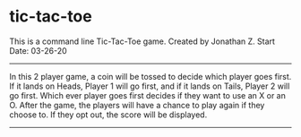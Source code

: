 # tic-tac-toe

This is a command line Tic-Tac-Toe game. 
Created by Jonathan Z.
Start Date: 03-26-20

---------------------------------------------------------------

In this 2 player game, a coin will be tossed to decide which player
goes first. If it lands on Heads, Player 1 will go first, and if it 
lands on Tails, Player 2 will go first. Which ever player goes first
decides if they want to use an X or an O. 
After the game, the players will have a chance to play again if they
choose to. If they opt out, the score will be displayed. 

-----------------------------------------------------------------